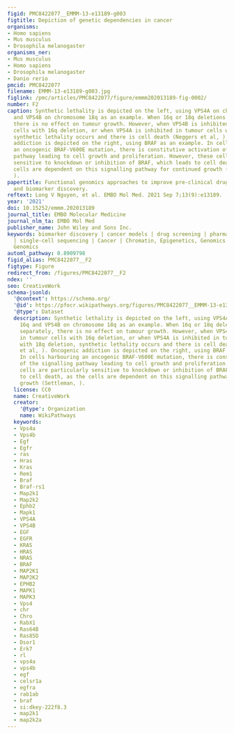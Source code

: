 ```yaml
---
figid: PMC8422077__EMMM-13-e13189-g003
figtitle: Depiction of genetic dependencies in cancer
organisms:
- Homo sapiens
- Mus musculus
- Drosophila melanogaster
organisms_ner:
- Mus musculus
- Homo sapiens
- Drosophila melanogaster
- Danio rerio
pmcid: PMC8422077
filename: EMMM-13-e13189-g003.jpg
figlink: /pmc/articles/PMC8422077/figure/emmm202013189-fig-0002/
number: F2
caption: Synthetic lethality is depicted on the left, using VPS4A on chromosome 16q
  and VPS4B on chromosome 18q as an example. When 16q or 18q deletions occur separately,
  there is no effect on tumour growth. However, when VPS4B is inhibited in tumour
  cells with 16q deletion, or when VPS4A is inhibited in tumour cells with 18q deletion,
  synthetic lethality occurs and there is cell death (Neggers et al, ). Oncogenic
  addiction is depicted on the right, using BRAF as an example. In cells harbouring
  an oncogenic BRAF‐V600E mutation, there is constitutive activation of the signalling
  pathway leading to cell growth and proliferation. However, these cells are particularly
  sensitive to knockdown or inhibition of BRAF, which leads to cell death, as the
  cells are dependent on this signalling pathway for continued growth (Settleman,
  ).
papertitle: Functional genomics approaches to improve pre‐clinical drug screening
  and biomarker discovery.
reftext: Long V Nguyen, et al. EMBO Mol Med. 2021 Sep 7;13(9):e13189.
year: '2021'
doi: 10.15252/emmm.202013189
journal_title: EMBO Molecular Medicine
journal_nlm_ta: EMBO Mol Med
publisher_name: John Wiley and Sons Inc.
keywords: biomarker discovery | cancer models | drug screening | pharmacogenomics
  | single‐cell sequencing | Cancer | Chromatin, Epigenetics, Genomics & Functional
  Genomics
automl_pathway: 0.8909798
figid_alias: PMC8422077__F2
figtype: Figure
redirect_from: /figures/PMC8422077__F2
ndex: ''
seo: CreativeWork
schema-jsonld:
  '@context': https://schema.org/
  '@id': https://pfocr.wikipathways.org/figures/PMC8422077__EMMM-13-e13189-g003.html
  '@type': Dataset
  description: Synthetic lethality is depicted on the left, using VPS4A on chromosome
    16q and VPS4B on chromosome 18q as an example. When 16q or 18q deletions occur
    separately, there is no effect on tumour growth. However, when VPS4B is inhibited
    in tumour cells with 16q deletion, or when VPS4A is inhibited in tumour cells
    with 18q deletion, synthetic lethality occurs and there is cell death (Neggers
    et al, ). Oncogenic addiction is depicted on the right, using BRAF as an example.
    In cells harbouring an oncogenic BRAF‐V600E mutation, there is constitutive activation
    of the signalling pathway leading to cell growth and proliferation. However, these
    cells are particularly sensitive to knockdown or inhibition of BRAF, which leads
    to cell death, as the cells are dependent on this signalling pathway for continued
    growth (Settleman, ).
  license: CC0
  name: CreativeWork
  creator:
    '@type': Organization
    name: WikiPathways
  keywords:
  - Vps4a
  - Vps4b
  - Egf
  - Egfr
  - ras
  - Hras
  - Kras
  - Rem1
  - Braf
  - Braf-rs1
  - Map2k1
  - Map2k2
  - Ephb2
  - Mapk1
  - VPS4A
  - VPS4B
  - EGF
  - EGFR
  - KRAS
  - HRAS
  - NRAS
  - BRAF
  - MAP2K1
  - MAP2K2
  - EPHB2
  - MAPK1
  - MAPK3
  - Vps4
  - chr
  - Chro
  - RabX1
  - Ras64B
  - Ras85D
  - Dsor1
  - Erk7
  - rl
  - vps4a
  - vps4b
  - egf
  - celsr1a
  - egfra
  - rab1ab
  - braf
  - si:dkey-222f8.3
  - map2k1
  - map2k2a
---
```

